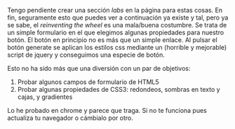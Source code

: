 <p>Tengo pendiente crear una sección <em>labs</em> en la página para estas cosas. En fin, seguramente esto que puedes ver a continuación ya existe y tal, pero ya se sabe, el <em>reinventing the wheel</em> es una mala/buena costumbre. Se trata de un simple formulario en el que elegimos algunas propiedades para nuestro botón. El botón en principio no es más que un simple enlace. Al pulsar el botón generate se aplican los estilos css mediante un (horrible y mejorable) script de jquery y conseguimos una especie de botón.
</p>
Esto no ha sido más que una diversión con un par de objetivos:
<ol>
<li>Probar algunos campos de formulario de HTML5</li>
<li>Probar algunas propiedades de CSS3: redondeos, sombras en texto y cajas, y gradientes</li>
</ol>

Lo he probado en chrome y parece que traga. Si no te funciona pues actualiza tu navegador o cámbialo por otro.
		<script>
		// Your eyes will suffer, this code needs refactoring everywhere
		// But It's too late and It has been a long day... 

		// TODO: a custom CSS property textarea.
		$(document).ready(function() {
			$("#generate").click(function() {
				var backgroundColor = "background-color: " + $("#backcolor").val();
				var foregroundColor = "color: " + $("#forecolor").val();
				var padding = "padding: " + $("#padding").val() + "px";
				var borderrad = "border-radius: " + $("#borderrad").val() + "px";
				var boxShadow = "box-shadow: " + $("#boxshadowright").val() + "px " + $("#boxshadowbottom").val() + "px " + $("#boxshadowblur").val() + "px " + $("#boxshadowcolor").val();
				var textShadow = "text-shadow: " + $("#textshadowright").val() + "px " + $("#textshadowbottom").val() + "px " + $("#textshadowblur").val() + "px " + $("#textshadowcolor").val();
				var background = "background: " + $("#background").val();
				var border = "border: " + $("#borderwidth").val() +"px " + $("#bordertype").val() + " " + $("#bordercolor").val();
				
				if ($("#border").is(':checked')) {
					alert("Hostias: " + borderValue);
				}
				// Aplly CSS to button: allowed
				//.css({ "background-color": "#ffe", "border-left": "5px solid #ccc" }) 
				// and .css({backgroundColor: "#ffe", borderLeft: "5px solid #ccc" }). 
				$("#button").css({	"text-decoration" : "none",
						            "padding"		  : $("#padding").val() + "px",
									"background-color" : $("#backcolor").val(),  
									"color" : $("#forecolor").val(),  
									"-moz-border-radius" : $("#borderrad").val(),  
									"-webkit-border-radius" : $("#borderrad").val(),  
									"border-radius" : $("#borderrad").val() + "px",
									"box-shadow" :   $("#boxshadowright").val() + "px " + $("#boxshadowbottom").val() + "px " + $("#boxshadowblur").val() + "px " + $("#boxshadowcolor").val(),
									"text-shadow" :   $("#textshadowright").val() + "px " + $("#textshadowbottom").val() + "px " + $("#textshadowblur").val() + "px " + $("#textshadowcolor").val(),
									"background" : + $("#background").val(),
									"border" : +  $("#borderwidth").val() +"px " + $("#bordertype").val() + " " + $("#bordercolor").val()
						});
				
				
				// Show result CSS				
				$("#result_css").html("<pre>#button { \n\t" + backgroundColor + ";\n\t"
														+ foregroundColor + ";\n\t"
														+ padding + ";\n\t"
														+ borderrad + ";\n\t"
														+ boxShadow + ";\n\t"
														+ textShadow + ";\n\t"
														+ background + ";\n\t"
														+ border + ";\n\t"
														+ "}</pre>");
			});
		});
		</script>
			<div>
				<section id="generator_form">
					<form >
						<fieldset>
								<legend>Options</legend>
								<label for="backcolor">Background color</label><br />
								<input type="color" name="backcolor" id="backcolor" value="#da2929" /><br />
								<label for="forecolor">Foreground color</label><br />
								<input type="color" name="forecolor" id="forecolor" value="#ffffff" /><br />
								<label for="padding">Padding</label><br />
								<input type="range" min="0" max="100" name="padding" id="padding" value="10"  /><br />
								<label for="borderrad">Border radius</label><br />
								<input type="range" min="0" max="10" name="borderrad" id="borderrad" value="1"  /><br />
								<label for="boxshadowcolor">Box shadow</label><br />
								<input type="color" name="boxshadowcolor" id="boxshadowcolor" />&nbsp;
								<label for="boxshadowright">Box right shadow</label>
								<input type="number" name="boxshadowright" id="boxshadowright" value="2" />&nbsp;								
								<label for="boxshadowbottom">Box down shadow</label>
								<input type="number" name="boxshadowbottom" id="boxshadowbottom" value="2"   />&nbsp;								
								<label for="boxshadowblur">Box shadow blur</label>
								<input type="number" name="boxshadowblur" id="boxshadowblur" value="4"  /><br />								
								<label for="textshadowcolor">Text shadow</label><br />
								<input type="color" name="textshadowcolor" id="textshadowcolor" />&nbsp;
								<label for="textshadowright">Text right shadow</label>
								<input type="number" name="textshadowright" id="textshadowright" value="2" />&nbsp;								
								<label for="textshadowbottom">Text down shadow</label>
								<input type="number" name="textshadowbottom" id="textshadowbottom" value="2"   />&nbsp;								
								<label for="textshadowblur">Text shadow blur</label>
								<input type="number" name="textshadowblur" id="textshadowblur" value="4"  /><br />								
								<label for="bordercolor">Border color</label><br />
								<input type="color" name="bordercolor" id="bordercolor" />&nbsp;
								<label for="bordertype">Border type</label>
								<select name="bordertype" id="bordertype" >
									<option value="none">none</option>
									<option value="hidden">hidden</option>
									<option value="solid">solid</option>
									<option value="dotted">dotted</option>
									<option value="dashed">dashed</option>
									<option value="inset">inset</option>
									<option value="outset">outset</option>
									<option value="ridge">ridge</option>
									<option value="groove">groove</option>
									<option value="double">double</option>
								</select>&nbsp;
								<label for="borderwidth">Border width</label>
								<input type="number" name="borderwidth" id="borderwidth" value="1" /><br />								
								<label for="background">Background gradient <a href="http://www.zenelements.com/blog/css3-gradients/">Check ops</a></label>
								<input type="text" name="background" id="background" value="linear-gradient(90deg, #ffffff 0%, #e4e4e4 50%,#ffffff 100%)" size="40" /><br />								
								<label for="custom">Custom</label>
								<textarea name="custom" id="custom" >border: 1px solid black;</textarea><br />								
								<br />
								<input type="button" name="generate" id="generate" value="Generate It!" />
						</fieldset>	
					</form>
				</section>
			</div>
			<div>
				<section id="result_button">
					<h5>Result</h5>
					<a href="#" id="button">Very cool button</a>
				</section>
			</div>			
			<div>
				<h5>CSS3 properties</h5>
				<section id="result_css">
					
				</section>
			</div>
